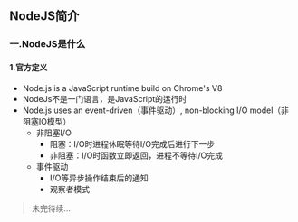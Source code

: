 ## NodeJS简介

### 一.NodeJS是什么

#### 1.官方定义

* Node.js is a JavaScript runtime build on Chrome's V8
* NodeJs不是一门语言，是JavaScript的运行时
* Node.js uses an event-driven（事件驱动）, non-blocking I/O model（非阻塞IO模型）
  * 非阻塞I/O
    * 阻塞：I/O时进程休眠等待I/O完成后进行下一步
    * 非阻塞：I/O时函数立即返回，进程不等待I/O完成
  * 事件驱动
    * I/O等异步操作结束后的通知
    * 观察者模式
      

> 未完待续...
